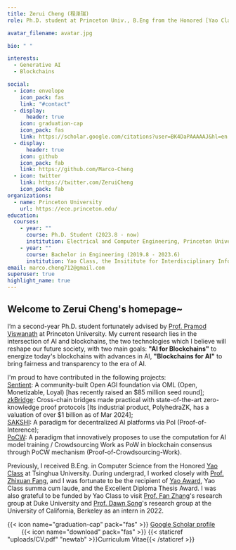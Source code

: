 ```yaml
---
title: Zerui Cheng (程泽瑞)
role: Ph.D. student at Princeton Univ., B.Eng from the Honored [Yao Class](https://iiis.tsinghua.edu.cn/en/yaoclass/) of Tsinghua University

avatar_filename: avatar.jpg

bio: " "

interests:
  - Generative AI
  - Blockchains

social:
  - icon: envelope
    icon_pack: fas
    link: "#contact"
  - display:
      header: true
    icon: graduation-cap
    icon_pack: fas
    link: https://scholar.google.com/citations?user=BK4DaPAAAAAJ&hl=en
  - display:
      header: true
    icon: github
    icon_pack: fab
    link: https://github.com/Marco-Cheng
  - icon: twitter
    link: https://twitter.com/ZeruiCheng
    icon_pack: fab
organizations:
  - name: Princeton University
    url: https://ece.princeton.edu/
education:
  courses:
    - year: ""
      course: Ph.D. Student (2023.8 - now)
      institution: Electrical and Computer Engineering, Princeton University
    - year: ""
      course: Bachelor in Engineering (2019.8 - 2023.6)
      institution: Yao Class, the Insititute for Interdisciplinary Information Sciences (IIIS), Tsinghua University
email: marco.cheng712@gmail.com
superuser: true
highlight_name: true
---
```

## Welcome to Zerui Cheng's homepage~

  I’m a second-year Ph.D. student fortunately advised by [Prof. Pramod Viswanath](https://ece.princeton.edu/people/pramod-viswanath) at Princeton University. My current research lies in the intersection of AI and blockchains, the two technologies which I believe will reshape our future society, with two main goals: **"AI for Blockchains"** to energize today's blockchains with advances in AI, **"Blockchains for AI"** to bring fairness and transparency to the era of AI. <br/> 
  
  I'm proud to have contributed in the following projects: <br/> 
  [Sentient](https://sentient.foundation/): A community-built Open AGI foundation via OML (Open, Monetizable, Loyal) [has recently raised an $85 million seed round];<br/> 
  [zkBridge](https://www.zkbridge.com/): Cross-chain bridges made practical with state-of-the-art zero-knowledge proof protocols [Its industrial product, PolyhedraZK, has a valuation of over $1 billion as of Mar 2024];<br/> 
  [SAKSHI](https://arxiv.org/pdf/2307.16562): A paradigm for decentralized AI platforms via PoI (Proof-of-Interence);<br/> 
  [PoCW](https://arxiv.org/pdf/2211.06669): A paradigm that innovatively proposes to use the computation for AI model training / Crowdsourcing Work as PoW in blockchain consensus through PoCW mechanism (Proof-of-Crowdsourcing-Work).<br/> 

  Previously, I received B.Eng. in Computer Science from the Honored [Yao Class](https://iiis.tsinghua.edu.cn/en/yaoclass/) at Tsinghua University. During undergrad, I worked closely with [Prof. Zhixuan Fang](https://people.iiis.tsinghua.edu.cn/~fang/index.html), and I was fortunate to be the recipient of [Yao Award](https://iiis.tsinghua.edu.cn/en/list-673-1.html), Yao Class summa cum laude, and the Excellent Diploma Thesis Award.  I was also grateful to be funded by Yao Class to visit [Prof. Fan Zhang](https://www.fanzhang.me/)'s research group at Duke University and [Prof. Dawn Song](https://dawnsong.io/)'s research group at the University of California, Berkeley as an intern in 2022. <br/>

  {{< icon name="graduation-cap" pack="fas" >}} [Google Scholar profile](https://scholar.google.com/citations?user=BK4DaPAAAAAJ&hl=en&oi=ao) &emsp; &emsp; &emsp;{{< icon name="download" pack="fas" >}}  {{< staticref "uploads/CV.pdf" "newtab" >}}Curriculum Vitae{{< /staticref >}}
                                      